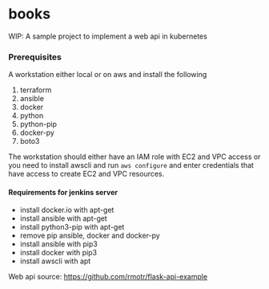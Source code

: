 # books
WIP: A sample project to implement a web api in kubernetes


### Prerequisites

A workstation either local or on aws and install the following
1. terraform
2. ansible
3. docker
4. python
5. python-pip
6. docker-py
7. boto3

The workstation should either have an IAM role with EC2 and VPC access or you need to install awscli and run `aws configure` and enter credentials that have access to create EC2 and VPC resources.

#### Requirements for jenkins server
- install docker.io with apt-get
- install ansible with apt-get
- install python3-pip with apt-get
- remove pip ansible, docker and docker-py
- install ansible with pip3
- install docker with pip3
- install awscli with apt


Web api source: https://github.com/rmotr/flask-api-example
